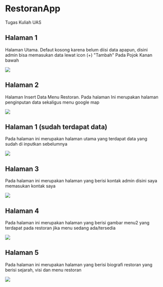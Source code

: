 # RestoranApp
 Tugas Kuliah UAS
 ## Halaman 1
 Halaman Utama. Defaut kosong karena belum diisi data apapun, disini admin bisa memasukan data lewat icon (+) "Tambah" Pada Pojok Kanan bawah



<img src="https://github.com/Ivanza437/RestoranApp/blob/main/ScreenShoot/Menu%20awal%202.png">






## Halaman 2
Halaman Insert Data Menu Restoran. Pada halaman Ini merupakan halaman penginputan data sekaligus menu google map



<img src="https://github.com/Ivanza437/RestoranApp/blob/main/ScreenShoot/Fitur%20Google%20map.png">






## Halaman 1 (sudah terdapat data)
Pada halaman ini merupakan halaman utama yang terdapat data yang sudah di inputkan sebelumnya



<img src="https://github.com/Ivanza437/RestoranApp/blob/main/ScreenShoot/menu%20awal%20data%20terbaru.png">






## Halaman 3
Pada halaman ini merupakan halaman yang berisi kontak admin disini saya memasukan kontak saya



<img src="https://github.com/Ivanza437/RestoranApp/blob/main/ScreenShoot/halaman%20kontak%20admin.png">






## Halaman 4
Pada halaman ini merupakan halaman yang berisi gambar menu2 yang terdapat pada restoran jika menu sedang ada/tersedia



<img src="https://github.com/Ivanza437/RestoranApp/blob/main/ScreenShoot/halaman%20gambar%20menu.png">






## Halaman 5
Pada halaman ini merupakan halaman yang berisi biografi restoran yang berisi sejarah, visi dan menu restoran



<img src="https://github.com/Ivanza437/RestoranApp/blob/main/ScreenShoot/halaman%20biografi%20restoran.png">

